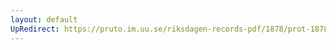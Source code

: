 ```yaml
---
layout: default
UpRedirect: https://pruto.im.uu.se/riksdagen-records-pdf/1878/prot-1878--ak--026/prot-1878--ak--026_037.pdf
---
```

